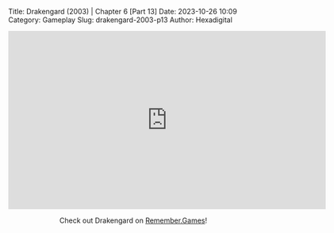 Title: Drakengard (2003) | Chapter 6 [Part 13]
Date: 2023-10-26 10:09
Category: Gameplay
Slug: drakengard-2003-p13
Author: Hexadigital

<center><iframe src="https://www.youtube.com/embed/y_sXokKaHbg?feature=oembed" allow="accelerometer; autoplay; encrypted-media; gyroscope; picture-in-picture" width="640" height="360" frameborder="0"></iframe>

Check out Drakengard on [Remember.Games](https://remember.games/game/2346/drakengard/)!</center>